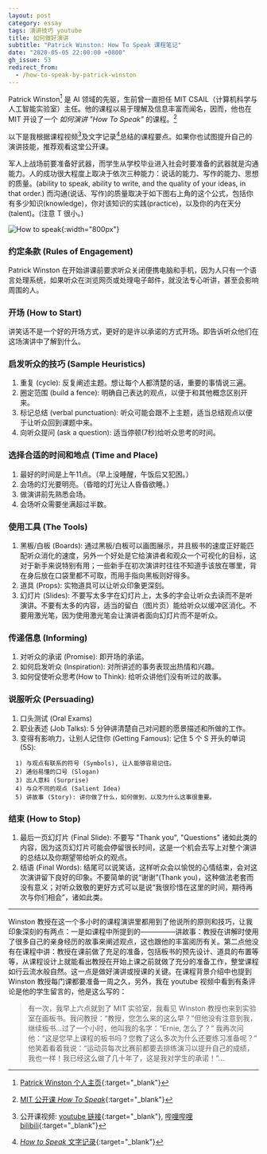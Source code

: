 ```yaml
---
layout: post
category: essay
tags: 演讲技巧 youtube 
title: 如何做好演讲
subtitle: "Patrick Winston: How To Speak 课程笔记"
date: "2020-05-05 22:00:00 +0800"
gh_issue: 53
redirect_from:
  - /how-to-speak-by-patrick-winston
---
```


Patrick Winston[^1] 是 AI 领域的先驱，生前曾一直担任 MIT CSAIL（计算机科学与人工智能实验室）主任。他的课程以易于理解及信息丰富而闻名，因而，他也在 MIT 开设了一个 *如何演讲 "How To Speak"* 的课程。[^2]

以下是我根据课程视频[^3]及文字记录[^4]总结的课程要点。如果你也试图提升自己的演讲技能，推荐观看这堂公开课。

军人上战场前要准备好武器，而学生从学校毕业进入社会时要准备的武器就是沟通能力。人的成功很大程度上取决于依次三种能力：说话的能力、写作的能力、思想的质量。(ability to speak, ability to write, and the quality of your ideas, in that order.) 而沟通(说话、写作)的质量取决于如下图右上角的这个公式，包括你有多少知识(knowledge)，你对该知识的实践(practice)，以及你的内在天分(talent)。(注意 T 很小。)

![How to speak]({{site.images_baseurl}}/people/patrick-winston.jpg?w=1280){:width="800px"}

### 约定条款 (Rules of Engagement)

Patrick Winston 在开始讲课前要求听众关闭便携电脑和手机，因为人只有一个语言处理系统，如果听众在浏览网页或处理电子邮件，就没法专心听讲，甚至会影响周围的人。

### 开场 (How to Start)

讲笑话不是一个好的开场方式，更好的是许以承诺的方式开场。即告诉听众他们在这场演讲中了解到什么。

### 启发听众的技巧 (Sample Heuristics)

1. 重复 (cycle): 反复阐述主题。想让每个人都清楚的话，重要的事情说三遍。
2. 圈定范围 (build a fence): 明确自己表达的观点，以便于和其他概念区别开来。
3. 标记总结 (verbal punctuation): 听众可能会跟不上主题，适当总结观点以便于让听众回到课题中来。
4. 向听众提问 (ask a question): 适当停顿(7秒)给听众思考的时间。

### 选择合适的时间和地点 (Time and Place)

1. 最好的时间是上午11点。（早上没睡醒，午饭后又犯困。）
2. 会场的灯光要明亮。（昏暗的灯光让人昏昏欲睡。）
3. 做演讲前先熟悉会场。
4. 会场听众需要坐满超过半数。

### 使用工具 (The Tools)

1. 黑板/白板 (Boards): 通过黑板/白板可以画图展示，并且板书的速度正好能匹配听众消化的速度，另外一个好处是它给演讲者和观众一个可视化的目标，这对于新手来说特别有用；一些新手在初次演讲时往往不知道手该放在哪里，背在身后放在口袋里都不可取，而用手指向黑板则好得多。
2. 道具 (Props): 实物道具可以让听众印象更深刻。
3. 幻灯片 (Slides): 不要写太多字在幻灯片上，太多的字会让听众去读而不是听演讲。不要有太多的内容，适当的留白（图片页）能给听众以缓冲区消化。不要用激光笔，因为使用激光笔会让演讲者面向幻灯片而不是听众。

### 传递信息 (Informing)

1. 对听众的承诺 (Promise): 即开场的承诺。 
2. 如何启发听众 (Inspiration): 对所讲述的事务表现出热情和兴趣。
3. 如何促使听众思考(How to Think): 给听众讲他们没有听过的故事。

### 说服听众 (Persuading)

1. 口头测试 (Oral Exams)
2. 职业表述 (Job Talks): 5 分钟讲清楚自己对问题的愿景描述和所做的工作。
3. 变得有影响力，让别人记住你 (Getting Famous): 记住 5 个 S 开头的单词 (5S): 
```
  1) 与观点有联系的符号 (Symbols), 让人能够容易记住。
  2) 通俗易懂的口号 (Slogan)
  3) 出人意料 (Surprise)
  4) 与众不同的观点 (Salient Idea)
  5) 讲故事 (Story): 讲你做了什么，如何做到，以及为什么这事很重要。
```

### 结束 (How to Stop)

1. 最后一页幻灯片 (Final Slide): 不要写 "Thank you", "Questions" 诸如此类的内容，因为这页幻灯片可能会停留很长时间，这是一个机会去写上对整个演讲的总结以及你期望带给听众的观点。
2. 结语 (Final Words): 结尾可以说笑话，这样听众会以愉悦的心情结束，会对这次演讲留下良好的印象。不要简单的说“谢谢”(Thank you)，这种做法老套而没有意义；对听众致敬的更好方式可以是说“我很珍惜在这里的时间，期待再次与你们相会”，诸如此类。

*********************************************

Winston 教授在这一个多小时的课程演讲里都用到了他说所的原则和技巧，让我印象深刻的有两点：一是如课程中所提到的—————讲故事：教授在讲解时使用了很多自己的亲身经历的故事来阐述观点，这也跟他的丰富阅历有关。第二点他没有在课程中讲：教授在课前做了充足的准备，包括板书的预先设计、道具的布置等等，从课程设计上就能看出教授在开始上课之前就做了充分的准备工作，整堂课程如行云流水般自然。这一点是做好演讲或授课的关键。在课程背景介绍中也提到 Winston 教授每门课都要准备一周之久，另外，我在 youtube 视频中看到有条评论是他的学生留言的，他是这么写的：

> 有一次，我早上六点就到了 MIT 实验室，我看见 Winston 教授也来到实验室在画板书。我问教授：“教授，您怎么来的这么早？”但他没有注意到我，继续板书...过了一个小时，他叫我的名字：“Ernie, 怎么了？” 我再次问他：“这是您早上课程的板书吗？您教了这么多次为什么还要练习准备呢？” 他笑着看着我说：“运动员每次比赛前都要去排练演习以提升自己的成绩，我也一样！我已经这么做了几十年了，这是我对学生的承诺！”...


[^1]: [Patrick Winston 个人主页](http://people.csail.mit.edu/phw/index.html){:target="_blank"}
[^2]: [MIT 公开课 *How To Speak*](https://ocw.mit.edu/resources/res-tll-005-how-to-speak-january-iap-2018/){:target="_blank"}
[^3]: 公开课视频: [youtube 链接](https://www.youtube.com/watch?v=Unzc731iCUY){:target="_blank"}, [哔哩哔哩 bilibili](https://www.bilibili.com/video/av94888157){:target="_blank"}
[^4]: [*How to Speak* 文字记录](https://ocw.mit.edu/resources/res-tll-005-how-to-speak-january-iap-2018/how-to-speak/how-to-speak-1/Unzc731iCUY.pdf){:target="_blank"}
